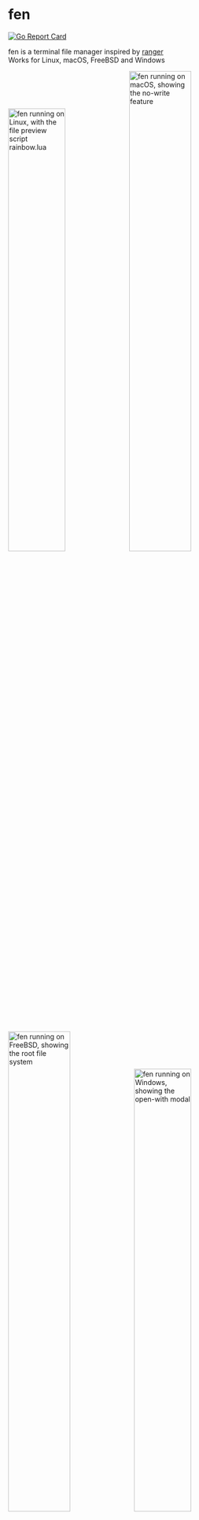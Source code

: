 # fen

[![Go Report Card](https://goreportcard.com/badge/github.com/kivattt/fen)](https://goreportcard.com/report/github.com/kivattt/fen)

fen is a terminal file manager inspired by [ranger](https://github.com/ranger/ranger)\
Works for Linux, macOS, FreeBSD and Windows

<p float="left">
<img src="screenshots/linux.png" alt="fen running on Linux, with the file preview script rainbow.lua" width="48%">
<img src="screenshots/macos.png" alt="fen running on macOS, showing the no-write feature" width="50%">
<img src="screenshots/freebsd.png" alt="fen running on FreeBSD, showing the root file system" width="50%">
<img src="screenshots/windows.png" alt="fen running on Windows, showing the open-with modal" width="48%">
</p>

# Try it out now!
```
git clone https://github.com/kivattt/fen
cd fen
go build # Install Go: https://go.dev/dl/
./fen # fen.exe on Windows
```

# Installing on Linux/FreeBSD
Download the latest version in the [Releases](https://github.com/kivattt/fen/releases) page, and put it inside `/usr/local/bin`

Alternatively:
```
sudo -i GOBIN=/usr/local/bin go install github.com/kivattt/fen@latest
```

# Controls
Arrow keys, hjkl, mouse click or scrollwheel to navigate (Enter goes right), Escape key to cancel an action

`?` or `F1` Toggle help menu\
`q` Quit fen\
`z` or `Backspace` Toggle hidden files\
`Ctrl + Space` or `Ctrl + n` Open file(s) with specific program\
`Home` or `g` to go to the top\
`End` or `G` to go to the bottom\
`M` Go to the middle\
`Page Up` / `Page Down` Scroll up/down an entire page\
`H` Go to the top of the screen\
`L` Go to the bottom of the screen\
`Del` or `x` Delete file(s)\
`y` Copy file(s)\
`d` Cut file(s)\
`p` Paste file(s)\
`/` or `Ctrl + f` Search\
`c` Goto path\
`Space` Select files\
`A` Flip selection in folder (select all files)\
`D` Deselect all, and un-yank\
`a` Rename a file\
`V` Start selecting by moving\
`n` Create a new file\
`N` Create a new folder\
`F5` Sync the screen, fixes broken output that can be caused by running a command, or filenames with certain Unicode characters\
`0-9` Go to a configured bookmark

# Configuration
You can find a complete default config with extra examples in the [config.lua](config.lua) file\
For a full config folder example, see [my personal config](https://github.com/kivattt/dotfiles/blob/main/.config/fen/config.lua)

Linux/FreeBSD: `~/.config/fen/config.lua` or `$XDG_CONFIG_HOME/fen/config.lua` if `$XDG_CONFIG_HOME` set\
macOS: `$HOME/Library/Application Support/fen/config.lua`\
Windows: `%AppData%\Roaming\fen\config.lua`

You can specify a different config file with the `--config` flag

# File previews
fen does not (yet!) have file previews by default\
For file previews with programs like `cat` or `head`, you can add something like this to your config.lua:
```lua
fen.preview = {
    {
        program = {"head -n 100"},
        match = {"*"}
    }
}
```

For something cross-platform, file previews can also be a [lua script](lua-file-preview-examples/basic.lua).
```lua
fen.preview = {
    {
        script = fen.config_path.."basic.lua",
        match = {"*"}
    }
}
```
If "script" is set, "program" will be ignored in the same preview entry.\
"script" can not be a list like "program" can, because we want to see syntax errors when writing lua code instead of falling back to anything.\
The "script" key has to be an absolute file path

# Changing directory
You can change the current working directory to the one in fen on exit:
```bash
cd $(fen --print-folder-on-exit)
```

You can alias fen to do this every time you open it by adding this to your `.bashrc`:
```bash
cd_fen() {
    cd $(fen --print-folder-on-exit)
}
alias fen=cd_fen
```
NOTE: Using this alias will break command-line arguments, like `fen -v` since the output will be passed to `cd`.

<details>
<summary><h1>Lua scripting (click to expand)</h1></summary>

fen uses [gopher-lua](https://github.com/yuin/gopher-lua) as its Lua runtime.

## Writing file preview scripts with Lua
Do not use `print()`, it outputs to stdout which doesn't work well within file previews.\
You can find examples in [lua-file-preview-examples](lua-file-preview-examples)

File preview scripts are separate from config.lua, don't expect any direct overlap in the API

### Available variables:
`fen.SelectedFile` Currently selected file absolute file path to preview\
`fen.Width` Width of the file preview area\
`fen.Height` Height of the file preview area

### Available functions:
`fen:Print(text, x, y, maxWidth, alignment, color) returns amount of characters on screen printed` Print text at the given x/y position. x=0, y=0 is the top left corner of the file preview area and limited to the file preview area only [Go doc](https://pkg.go.dev/github.com/rivo/tview#Print)\
`fen:PrintSimple(text, x, y) returns amount of characters on screen printed` Same as above, with default color and alignment and no maxWidth [Go doc](https://pkg.go.dev/github.com/rivo/tview#PrintSimple)\
`fen:Escape(text)` Escape style tags [Go doc](https://pkg.go.dev/github.com/rivo/tview#Escape)\
`fen:TranslateANSI(text)` Turn ANSI into style tags [Go doc](https://pkg.go.dev/github.com/rivo/tview#TranslateANSI)\
`fen:NewRGBColor(r, g, b)` [Go doc](https://pkg.go.dev/github.com/gdamore/tcell/v2#NewRGBColor)\
`fen:ColorToString(color)` (Since v1.1.2) [Go doc](https://pkg.go.dev/github.com/gdamore/tcell/v2#Color.String)\
`fen:RuntimeOS()` (Since v1.1.3) The OS fen is running in [Go doc](https://pkg.go.dev/runtime#pkg-constants)\
`fen:Version()` (Since v1.2.3) fen version string

**Notes about `fen:Print()` and `fen:PrintSimple()`:**\
Newlines will not show up, and do nothing. You will have to manually call it multiple times, increasing y.\
Tabs are replaced with 4 spaces so they are visible

## Writing file open scripts with Lua (Since v1.3.0)
You can find examples in [lua-file-open-examples](lua-file-open-examples)

### Available variables:
`fen.SelectedFiles` List of selected files to open\
`fen.ConfigPath` Same as `fen.config_path` from config.lua\
`fen.RuntimeOS` The OS fen is running in [Go doc](https://pkg.go.dev/runtime#pkg-constants)\
`fen.Version` fen version string
</details>

# Known issues
- fen may crash in the middle of deleting files due to a data race, most commonly when deleting a lot of files (like 4000)
- File previews are ran synchronously, which means they slow down fen
- fen intentionally does not handle Unicode "grapheme clusters" (like chinese text) in filenames correctly for performance reasons. You need to manually build fen with the replace directive for my [tcell fork](https://github.com/kivattt/tcell-naively-faster) in the go.mod file removed to show them correctly
- Symlinks have no special distinction, a folder symlink will appear like a normal folder
- On FreeBSD, when the disk is full, fen may erroneously show a very large amount of disk space available (like `18.446 EB free`), when in reality there is no available space
- Deleting files sometimes doesn't work on Windows (due to files being open in another program?)
- `go test` doesn't work on Windows
- The color for audio files is invisible in the default Windows Powershell colors, but not cmd or Windows Terminal

See [TODO.md](TODO.md) for other issues and possible future features, roughly sorted by priority
